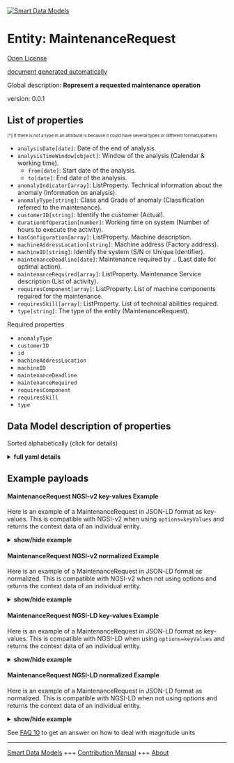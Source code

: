 <!-- 10-Header -->  
[![Smart Data Models](https://smartdatamodels.org/wp-content/uploads/2022/01/SmartDataModels_logo.png "Logo")](https://smartdatamodels.org)  
Entity: MaintenanceRequest  
==========================<!-- /10-Header -->  
<!-- 15-License -->  
[Open License](https://github.com/smart-data-models//dataModel.PredictiveMaintenance/blob/master/MaintenanceRequest/LICENSE.md)  
[document generated automatically](https://docs.google.com/presentation/d/e/2PACX-1vTs-Ng5dIAwkg91oTTUdt8ua7woBXhPnwavZ0FxgR8BsAI_Ek3C5q97Nd94HS8KhP-r_quD4H0fgyt3/pub?start=false&loop=false&delayms=3000#slide=id.gb715ace035_0_60)  
<!-- /15-License -->  
<!-- 20-Description -->  
Global description: **Represent a requested maintenance operation**  
version: 0.0.1  
<!-- /20-Description -->  
<!-- 30-PropertiesList -->  

## List of properties  

<sup><sub>[*] If there is not a type in an attribute is because it could have several types or different formats/patterns</sub></sup>  
- `analysisDate[date]`: Date of the end of analysis.  - `analysisTimeWindow[object]`: Window of the analysis (Calendar & working time).  	- `from[date]`: Start date of the analysis.    
	- `to[date]`: End date of the analysis.    
- `anomalyIndicator[array]`: ListProperty. Technical information about the anomaly (Information on analysis).  - `anomalyType[string]`: Class and Grade of anomaly (Classification referred to the maintenance).  - `customerID[string]`: Identify the customer (Actual).  - `durationOfOperation[number]`: Working time on system (Number of hours to execute the activity).  - `hasConfiguration[array]`: ListProperty. Machine description.  - `machineAddressLocation[string]`: Machine address (Factory address).  - `machineID[string]`: Identify the system (S/N or Unique Identifier).  - `maintenanceDeadline[date]`: Maintenance required by .. (Last date for optimal action).  - `maintenanceRequired[array]`: ListProperty. Maintenance Service description (List of activity).  - `requiresComponent[array]`: ListProperty. List of machine components required for the maintenance.  - `requiresSkill[array]`: ListProperty. List of technical abilities required.  - `type[string]`: The type of the entity (MaintenanceRequest).  <!-- /30-PropertiesList -->  
<!-- 35-RequiredProperties -->  
Required properties  
- `anomalyType`  - `customerID`  - `id`  - `machineAddressLocation`  - `machineID`  - `maintenanceDeadline`  - `maintenanceRequired`  - `requiresComponent`  - `requiresSkill`  - `type`  <!-- /35-RequiredProperties -->  
<!-- 40-NotesYaml -->  
<!-- /40-NotesYaml -->  
<!-- 50-DataModelHeader -->  
## Data Model description of properties  
Sorted alphabetically (click for details)  
<!-- /50-DataModelHeader -->  
<!-- 60-ModelYaml -->  
<details><summary><strong>full yaml details</strong></summary>    
```yaml  
MaintenanceRequest:    
  description: Represent a requested maintenance operation    
  properties:    
    analysisDate:    
      description: Date of the end of analysis.    
      format: date    
      type: string    
      x-ngsi:    
        type: Property    
    analysisTimeWindow:    
      description: Window of the analysis (Calendar & working time).    
      properties:    
        from:    
          description: Start date of the analysis.    
          format: date    
          type: string    
          x-ngsi:    
            type: Property    
        to:    
          description: End date of the analysis.    
          format: date    
          type: string    
          x-ngsi:    
            type: Property    
      required:    
        - from    
        - to    
      type: object    
      x-ngsi:    
        type: Property    
    anomalyIndicator:    
      description: ListProperty. Technical information about the anomaly (Information on analysis).    
      items:    
        description: Technical information about the anomaly (Information on analysis).    
        type: string    
        x-ngsi:    
          type: Property    
      type: array    
    anomalyType:    
      description: Class and Grade of anomaly (Classification referred to the maintenance).    
      type: string    
      x-ngsi:    
        type: Property    
    customerID:    
      description: Identify the customer (Actual).    
      type: string    
      x-ngsi:    
        type: Property    
    durationOfOperation:    
      description: Working time on system (Number of hours to execute the activity).    
      type: number    
      x-ngsi:    
        type: Property    
    hasConfiguration:    
      description: ListProperty. Machine description.    
      items:    
        description: List of components & options.    
        format: uri    
        type: string    
        x-ngsi:    
          type: Relationship    
      type: array    
    machineAddressLocation:    
      description: Machine address (Factory address).    
      type: string    
      x-ngsi:    
        type: Property    
    machineID:    
      description: Identify the system (S/N or Unique Identifier).    
      type: string    
      x-ngsi:    
        type: Property    
    maintenanceDeadline:    
      description: Maintenance required by .. (Last date for optimal action).    
      format: date    
      type: string    
      x-ngsi:    
        type: Property    
    maintenanceRequired:    
      description: ListProperty. Maintenance Service description (List of activity).    
      items:    
        description: Required maintenance activity.    
        type: string    
        x-ngsi:    
          type: Property    
      type: array    
    requiresComponent:    
      description: ListProperty. List of machine components required for the maintenance.    
      items:    
        description: Required machine components.    
        format: uri    
        type: string    
        x-ngsi:    
          type: Relationship    
      type: array    
    requiresSkill:    
      description: ListProperty. List of technical abilities required.    
      items:    
        description: Technical skill description.    
        format: uri    
        type: string    
        x-ngsi:    
          type: Relationship    
      type: array    
    type:    
      description: The type of the entity (MaintenanceRequest).    
      type: string    
      x-ngsi:    
        type: Property    
  required:    
    - id    
    - type    
    - machineID    
    - customerID    
    - machineAddressLocation    
    - anomalyType    
    - maintenanceDeadline    
    - maintenanceRequired    
    - requiresSkill    
    - requiresComponent    
  type: object    
  x-derived-from: ''    
  x-disclaimer: Redistribution and use in source and binary forms, with or without modification, are permitted  provided that the license conditions are met. Copyleft (c) 2025 Contributors to Smart Data Models Program    
  x-license-url: https://github.com/smart-data-models/dataModel.PredictiveMaintenance/blob/master/MaintenanceRequest/LICENSE.md    
  x-model-schema: https://smart-data-models.github.io/dataModel.PredictiveMaintenance/MaintenanceRequest/schema.json    
  x-model-tags: maintenance    
  x-version: 0.0.1    
```  
</details>    
<!-- /60-ModelYaml -->  
<!-- 70-MiddleNotes -->  
<!-- /70-MiddleNotes -->  
<!-- 80-Examples -->  
## Example payloads    
#### MaintenanceRequest NGSI-v2 key-values Example    
Here is an example of a MaintenanceRequest in JSON-LD format as key-values. This is compatible with NGSI-v2 when  using `options=keyValues` and returns the context data of an individual entity.  
<details><summary><strong>show/hide example</strong></summary>    
```json  
{  
    "id": "https://smart-data-models.github.io/dataModel.PredictiveMaintenance/MaintenanceRequest/maintenanceRequest01",  
    "type": "MaintenanceRequest",  
    "machineID": "S/N123456789",  
    "customerID": "CUST001",  
    "machineAddressLocation": "123 Factory Street, Anytown, USA",  
    "analysisDate": "2023-10-15",  
    "analysisTimeWindow": {  
        "from": "2023-10-14",  
        "to": "2023-10-14"  
    },  
    "hasConfiguration": [  
        "MachineComponent:machineComponent01"  
    ],  
    "anomalyType": "ClassA-Grade1",  
    "anomalyIndicator": [  
        "High Temperature",  
        "Unusual Vibration"  
    ],  
    "maintenanceDeadline": "2023-10-20",  
    "maintenanceRequired": [  
        "Replace ComponentA",  
        "Lubricate ComponentB"  
    ],  
    "requiresSkill": [  
        "MaintenanceSkill:maintenanceSkill01"  
    ],  
    "requiresComponent": [  
        "MachineComponent:machineComponent01"  
    ],  
    "durationOfOperation": 4.5  
}  
```  
</details>  
#### MaintenanceRequest NGSI-v2 normalized Example    
Here is an example of a MaintenanceRequest in JSON-LD format as normalized. This is compatible with NGSI-v2 when not using options and returns the context data of an individual entity.  
<details><summary><strong>show/hide example</strong></summary>    
```json  
{  
    "id": "urn:ngsi-ld:dataModel.PredictiveMaintenance:MaintenanceRequest:maintenanceRequest01",  
    "type": "MaintenanceRequest",  
    "machineID": {  
        "type": "Property",  
        "value": "S/N123456789"  
    },  
    "customerID": {  
        "type": "Property",  
        "value": "CUST001"  
    },  
    "machineAddressLocation": {  
        "type": "Property",  
        "value": "123 Factory Street, Anytown, USA"  
    },  
    "analysisDate": {  
        "type": "Property",  
        "value": "2023-10-15"  
    },  
    "analysisTimeWindow": {  
        "type": "Property",  
        "value": {  
            "from": {  
                "type": "Property",  
                "value": "2023-10-14"  
            },  
            "to": {  
                "type": "Property",  
                "value": "2023-10-14"  
            }  
        }  
    },  
    "hasConfiguration": {  
        "type": "ListProperty",  
        "value": [  
            {  
                "type": "Relationship",  
                "id": "MachineComponent:machineComponent01"  
            }  
        ]  
    },  
    "anomalyType": {  
        "type": "Property",  
        "value": "ClassA-Grade1"  
    },  
    "anomalyIndicator": {  
        "type": "ListProperty",  
        "value": [  
            "High Temperature",  
            "Unusual Vibration"  
        ]  
    },  
    "maintenanceDeadline": {  
        "type": "Property",  
        "value": "2023-10-20"  
    },  
    "maintenanceRequired": {  
        "type": "Property",  
        "value": [  
            "Replace ComponentA",  
            "Lubricate ComponentB"  
        ]  
    },  
    "requiresSkill": {  
        "type": "ListProperty",  
        "value": [  
            {  
                "type": "Property",  
                "id": "MaintenanceSkill:maintenanceSkill01"  
            }  
        ]  
    },  
    "requiresComponent": {  
        "type": "ListProperty",  
        "value": [  
            {  
                "type": "Relationship",  
                "id": "MachineComponent:machineComponent01"  
            }  
        ]  
    },  
    "durationOfOperation": {  
        "type": "Property",  
        "value": 4.5  
    }  
}  
```  
</details>  
#### MaintenanceRequest NGSI-LD key-values Example    
Here is an example of a MaintenanceRequest in JSON-LD format as key-values. This is compatible with NGSI-LD when  using `options=keyValues` and returns the context data of an individual entity.  
<details><summary><strong>show/hide example</strong></summary>    
```json  
{  
    "@context": [  
        "https://smartdatamodels.org/context.jsonld"  
    ],  
    "id": "https://smart-data-models.github.io/dataModel.PredictiveMaintenance/MaintenanceRequest/maintenanceRequest01",  
    "type": "MaintenanceRequest",  
    "machineID": "S/N123456789",  
    "customerID": "CUST001",  
    "machineAddressLocation": "123 Factory Street, Anytown, USA",  
    "analysisDate": "2023-10-15",  
    "analysisTimeWindow": {  
        "from": "2023-10-14",  
        "to": "2023-10-14"  
    },  
    "hasConfiguration": [  
        "MachineComponent:machineComponent01"  
    ],  
    "anomalyType": "ClassA-Grade1",  
    "anomalyIndicator": [  
        "High Temperature",  
        "Unusual Vibration"  
    ],  
    "maintenanceDeadline": "2023-10-20",  
    "maintenanceRequired": [  
        "Replace ComponentA",  
        "Lubricate ComponentB"  
    ],  
    "requiresSkill": [  
        "MaintenanceSkill:maintenanceSkill01"  
    ],  
    "requiresComponent": [  
        "MachineComponent:machineComponent01"  
    ],  
    "durationOfOperation": 4.5  
}  
```  
</details>  
#### MaintenanceRequest NGSI-LD normalized Example    
Here is an example of a MaintenanceRequest in JSON-LD format as normalized. This is compatible with NGSI-LD when not using options and returns the context data of an individual entity.  
<details><summary><strong>show/hide example</strong></summary>    
```json  
{  
    "@context": [  
        "https://smartdatamodels.org/context.jsonld"  
    ],  
    "id": "https://smart-data-models.github.io/dataModel.PredictiveMaintenance/MaintenanceRequest/maintenanceRequest01",  
    "type": "MaintenanceRequest",  
    "machineID": {  
        "type": "Property",  
        "value": "S/N123456789"  
    },  
    "customerID": {  
        "type": "Property",  
        "value": "CUST001"  
    },  
    "machineAddressLocation": {  
        "type": "Property",  
        "value": "123 Factory Street, Anytown, USA"  
    },  
    "analysisDate": {  
        "type": "Property",  
        "value": "2023-10-15"  
    },  
    "analysisTimeWindow": {  
        "type": "Property",  
        "value": {  
            "from": {  
                "type": "Property",  
                "value": "2023-10-14"  
            },  
            "to": {  
                "type": "Property",  
                "value": "2023-10-14"  
            }  
        }  
    },  
    "hasConfiguration": {  
        "type": "ListProperty",  
        "value": [  
            {  
                "type": "Relationshiup",  
                "id": "MachineComponent:machineComponent01"  
            }  
        ]  
    },  
    "anomalyType": {  
        "type": "Property",  
        "value": "ClassA-Grade1"  
    },  
    "anomalyIndicator": {  
        "type": "ListProperty",  
        "value": [  
            "High Temperature",  
            "Unusual Vibration"  
        ]  
    },  
    "maintenanceDeadline": {  
        "type": "Property",  
        "value": "2023-10-20"  
    },  
    "maintenanceRequired": {  
        "type": "ListProperty",  
        "value": [  
            "Replace ComponentA",  
            "Lubricate ComponentB"  
        ]  
    },  
    "requiresSkill": {  
        "type": "ListProperty",  
        "value": [  
            {  
                "type": "Relationship",  
                "id": "MaintenanceSkill:maintenanceSkill01"  
            }  
        ]  
    },  
    "requiresComponent": {  
        "type": "ListProperty",  
        "value": [  
            {  
                "type": "Relationship",  
                "id": "MachineComponent:machineComponent01"  
            }  
        ]  
    },  
    "durationOfOperation": {  
        "type": "Property",  
        "value": 4.5  
    }  
}  
```  
</details><!-- /80-Examples -->  
<!-- 90-FooterNotes -->  
<!-- /90-FooterNotes -->  
<!-- 95-Units -->  
See [FAQ 10](https://smartdatamodels.org/index.php/faqs/) to get an answer on how to deal with magnitude units  
<!-- /95-Units -->  
<!-- 97-LastFooter -->  
---  
[Smart Data Models](https://smartdatamodels.org) +++ [Contribution Manual](https://bit.ly/contribution_manual) +++ [About](https://bit.ly/Introduction_SDM)<!-- /97-LastFooter -->  
